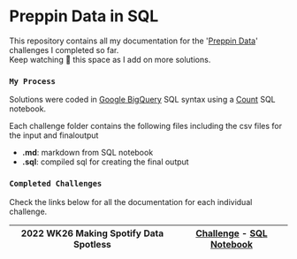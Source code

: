 # Preppin Data in SQL
 
This repository contains all my documentation for the '[Preppin Data](https://preppindata.blogspot.com/)' challenges I completed so far. <br>Keep watching 👀 this space as I add on more solutions.<br>

### `My Process`
Solutions were coded in [Google BigQuery](https://cloud.google.com/bigquery/docs/reference/standard-sql/query-syntax) SQL syntax using a [Count](https://count.co/) SQL notebook.<br>

Each challenge folder contains the following files including the csv files for the input and finaloutput
- **.md**: markdown from SQL notebook
- **.sql**: compiled sql for creating the final output


### `Completed Challenges` 
Check the links below for all the documentation for each individual challenge.

| 2022 WK26 Making Spotify Data Spotless | [Challenge](https://preppindata.blogspot.com/2022/06/2022-week-26-making-spotify-data.html) - [SQL Notebook](https://count.co/notebook/QNeQy4t45lN) |
| -------------------------------------- | ------------------------------------------------------------------------------------------------------------------------------------------------------- |

